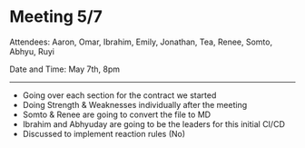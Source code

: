 # Meeting 5/7
Attendees: Aaron, Omar, Ibrahim, Emily, Jonathan, Tea, Renee, Somto, Abhyu, Ruyi

Date and Time: May 7th, 8pm

---

- Going over each section for the contract we started
- Doing Strength & Weaknesses individually after the meeting
- Somto & Renee are going to convert the file to MD
- Ibrahim and Abhyuday are going to be the leaders for this initial CI/CD
- Discussed to implement reaction rules (No)
